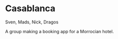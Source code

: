 Casablanca
==========

Sven, Mads, Nick, Dragos

A group making a booking app for a Morrocian hotel.